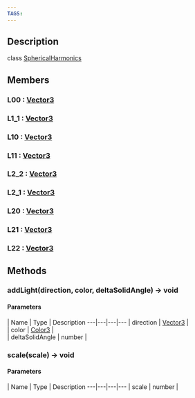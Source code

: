 ```yaml
---
TAGS:
---
```

## Description

class [SphericalHarmonics](/classes/2.5/SphericalHarmonics)



## Members

### L00 : [Vector3](/classes/2.5/Vector3)



### L1_1 : [Vector3](/classes/2.5/Vector3)



### L10 : [Vector3](/classes/2.5/Vector3)



### L11 : [Vector3](/classes/2.5/Vector3)



### L2_2 : [Vector3](/classes/2.5/Vector3)



### L2_1 : [Vector3](/classes/2.5/Vector3)



### L20 : [Vector3](/classes/2.5/Vector3)



### L21 : [Vector3](/classes/2.5/Vector3)



### L22 : [Vector3](/classes/2.5/Vector3)



## Methods

### addLight(direction, color, deltaSolidAngle) &rarr; void



#### Parameters
 | Name | Type | Description
---|---|---|---
 | direction | [Vector3](/classes/2.5/Vector3) |  
 | color | [Color3](/classes/2.5/Color3) |  
 | deltaSolidAngle | number |  
### scale(scale) &rarr; void



#### Parameters
 | Name | Type | Description
---|---|---|---
 | scale | number |  

